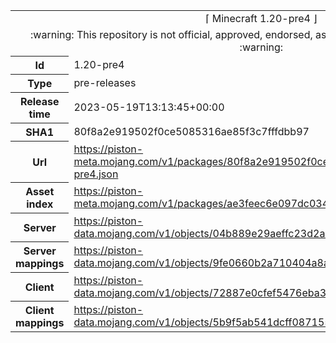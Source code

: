 <html><table>
<tr><td colspan="2" align="center"><img width="0" height="0"><br/>⌈ Minecraft 1.20-pre4 ⌋<br/><img width="0" height="0"></td></tr>
<tr><td colspan="2" align="center"><img width="0" height="0"><br/>
:warning: This repository is not official, approved, endorsed, associated or connected with Mojang :warning:
<br/><img width="0" height="0"></td></tr>
<tr><th>Id</th><td>1.20-pre4</td></tr>
<tr><th>Type</th><td>pre-releases</td></tr>
<tr><th>Release time</th><td>2023-05-19T13:13:45+00:00</td></tr>
<tr><th>SHA1</th><td>80f8a2e919502f0ce5085316ae85f3c7fffdbb97</td></tr>
<tr><th>Url</th><td><a href="https://piston-meta.mojang.com/v1/packages/80f8a2e919502f0ce5085316ae85f3c7fffdbb97/1.20-pre4.json">https://piston-meta.mojang.com/v1/packages/80f8a2e919502f0ce5085316ae85f3c7fffdbb97/1.20-pre4.json</a></td></tr>
<tr><th>Asset index</th><td><a href="https://piston-meta.mojang.com/v1/packages/ae3feec6e097dc03490fc6d8591f23107953f350/5.json">https://piston-meta.mojang.com/v1/packages/ae3feec6e097dc03490fc6d8591f23107953f350/5.json</a></td></tr>
<tr><th>Server</th><td><a href="https://piston-data.mojang.com/v1/objects/04b889e29aeffc23d2a3ebdd7e728184d9441e02/server.jar">https://piston-data.mojang.com/v1/objects/04b889e29aeffc23d2a3ebdd7e728184d9441e02/server.jar</a></td></tr>
<tr><th>Server mappings</th><td><a href="https://piston-data.mojang.com/v1/objects/9fe0660b2a710404a8ab8e259e74afa5d7907964/server.txt">https://piston-data.mojang.com/v1/objects/9fe0660b2a710404a8ab8e259e74afa5d7907964/server.txt</a></td></tr>
<tr><th>Client</th><td><a href="https://piston-data.mojang.com/v1/objects/72887e0cfef5476eba3958a1eb70cbce9a60e6b6/client.jar">https://piston-data.mojang.com/v1/objects/72887e0cfef5476eba3958a1eb70cbce9a60e6b6/client.jar</a></td></tr>
<tr><th>Client mappings</th><td><a href="https://piston-data.mojang.com/v1/objects/5b9f5ab541dcff087155bc3b74185e5ac42de2ff/client.txt">https://piston-data.mojang.com/v1/objects/5b9f5ab541dcff087155bc3b74185e5ac42de2ff/client.txt</a></td></tr>
</table></html>